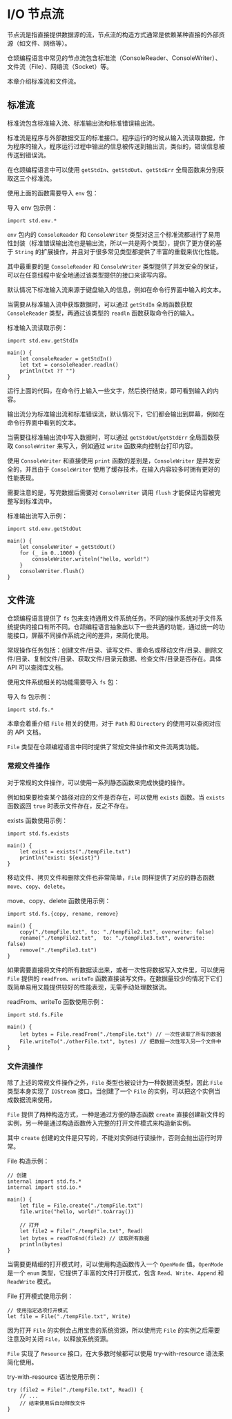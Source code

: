 # I/O 节点流

节点流是指直接提供数据源的流，节点流的构造方式通常是依赖某种直接的外部资源（如文件、网络等）。

仓颉编程语言中常见的节点流包含标准流（ConsoleReader、ConsoleWriter）、文件流（File）、网络流（Socket）等。

本章介绍标准流和文件流。

## 标准流

标准流包含标准输入流、标准输出流和标准错误输出流。

标准流是程序与外部数据交互的标准接口。程序运行的时候从输入流读取数据，作为程序的输入，程序运行过程中输出的信息被传送到输出流，类似的，错误信息被传送到错误流。

在仓颉编程语言中可以使用 `getStdIn`、`getStdOut`、`getStdErr` 全局函数来分别获取这三个标准流。

使用上面的函数需要导入 `env` 包：

导入 env 包示例：

<!-- run -->

```cangjie
import std.env.*
```

`env` 包内的 `ConsoleReader` 和 `ConsoleWriter` 类型对这三个标准流都进行了易用性封装（标准错误输出流也是输出流，所以一共是两个类型），提供了更方便的基于 `String` 的扩展操作，并且对于很多常见类型都提供了丰富的重载来优化性能。

其中最重要的是 `ConsoleReader` 和 `ConsoleWriter` 类型提供了并发安全的保证，可以在任意线程中安全地通过该类型提供的接口来读写内容。

默认情况下标准输入流来源于键盘输入的信息，例如在命令行界面中输入的文本。

当需要从标准输入流中获取数据时，可以通过 `getStdIn` 全局函数获取 `ConsoleReader` 类型，再通过该类型的 `readln` 函数获取命令行的输入。

标准输入流读取示例：

<!-- run -->

```cangjie
import std.env.getStdIn

main() {
    let consoleReader = getStdIn()
    let txt = consoleReader.readln()
    println(txt ?? "")
}
```

运行上面的代码，在命令行上输入一些文字，然后换行结束，即可看到输入的内容。

输出流分为标准输出流和标准错误流，默认情况下，它们都会输出到屏幕，例如在命令行界面中看到的文本。

当需要往标准输出流中写入数据时，可以通过 `getStdOut`/`getStdErr` 全局函数获取 `ConsoleWriter` 来写入，例如通过 `write` 函数来向控制台打印内容。

使用 `ConsoleWriter` 和直接使用 `print` 函数的差别是，`ConsoleWriter` 是并发安全的，并且由于 `ConsoleWriter` 使用了缓存技术，在输入内容较多时拥有更好的性能表现。

需要注意的是，写完数据后需要对 `ConsoleWriter` 调用 `flush` 才能保证内容被完整写到标准流中。

标准输出流写入示例：

<!-- run -->

```cangjie
import std.env.getStdOut

main() {
    let consoleWriter = getStdOut()
    for (_ in 0..1000) {
        consoleWriter.writeln("hello, world!")
    }
    consoleWriter.flush()
}
```

## 文件流

仓颉编程语言提供了 `fs` 包来支持通用文件系统任务。不同的操作系统对于文件系统提供的接口有所不同。仓颉编程语言抽象出以下一些共通的功能，通过统一的功能接口，屏蔽不同操作系统之间的差异，来简化使用。

常规操作任务包括：创建文件/目录、读写文件、重命名或移动文件/目录、删除文件/目录、复制文件/目录、获取文件/目录元数据、检查文件/目录是否存在。具体 API 可以查阅库文档。

使用文件系统相关的功能需要导入 `fs` 包：

导入 fs 包示例：

<!-- run -->

```cangjie
import std.fs.*
```

本章会着重介绍 `File` 相关的使用，对于 `Path` 和 `Directory` 的使用可以查阅对应的 API 文档。

`File` 类型在仓颉编程语言中同时提供了常规文件操作和文件流两类功能。

### 常规文件操作

对于常规的文件操作，可以使用一系列静态函数来完成快捷的操作。

例如如果要检查某个路径对应的文件是否存在，可以使用 `exists` 函数。当 `exists` 函数返回 `true` 时表示文件存在，反之不存在。

exists 函数使用示例：

<!-- run -->

```cangjie
import std.fs.exists

main() {
    let exist = exists("./tempFile.txt")
    println("exist: ${exist}")
}
```

移动文件、拷贝文件和删除文件也非常简单，`File` 同样提供了对应的静态函数 `move`、`copy`、`delete`。

move、copy、delete 函数使用示例：

<!-- compile -->

```cangjie
import std.fs.{copy, rename, remove}

main() {
    copy("./tempFile.txt", to: "./tempFile2.txt", overwrite: false)
    rename("./tempFile2.txt",  to: "./tempFile3.txt", overwrite: false)
    remove("./tempFile3.txt")
}
```

如果需要直接将文件的所有数据读出来，或者一次性将数据写入文件里，可以使用 `File` 提供的 `readFrom`、`writeTo` 函数直接读写文件。在数据量较少的情况下它们既简单易用又能提供较好的性能表现，无需手动处理数据流。

readFrom、writeTo 函数使用示例：

<!-- compile -->

```cangjie
import std.fs.File

main() {
    let bytes = File.readFrom("./tempFile.txt") // 一次性读取了所有的数据
    File.writeTo("./otherFile.txt", bytes) // 把数据一次性写入另一个文件中
}
```

### 文件流操作

除了上述的常规文件操作之外，`File` 类型也被设计为一种数据流类型，因此 `File` 类型本身实现了 `IOStream` 接口。当创建了一个 `File` 的实例，可以把这个实例当成数据流来使用。

`File` 提供了两种构造方式，一种是通过方便的静态函数 `create` 直接创建新文件的实例，另一种是通过构造函数传入完整的打开文件模式来构造新实例。

其中 `create` 创建的文件是只写的，不能对实例进行读操作，否则会抛出运行时异常。

File 构造示例：

<!-- compile -->

```cangjie
// 创建
internal import std.fs.*
internal import std.io.*

main() {
    let file = File.create("./tempFile.txt")
    file.write("hello, world!".toArray())

    // 打开
    let file2 = File("./tempFile.txt", Read)
    let bytes = readToEnd(file2) // 读取所有数据
    println(bytes)
}
```

当需要更精细的打开模式时，可以使用构造函数传入一个 `OpenMode` 值。`OpenMode` 是一个 `enum` 类型，它提供了丰富的文件打开模式，包含 `Read`、`Write`、`Append` 和 `ReadWrite` 模式。

File 打开模式使用示例：

<!-- run -->

```cangjie
// 使用指定选项打开模式
let file = File("./tempFile.txt", Write)
```

因为打开 `File` 的实例会占用宝贵的系统资源，所以使用完 `File` 的实例之后需要注意及时关闭 `File`，以释放系统资源。

`File` 实现了 `Resource` 接口，在大多数时候都可以使用 try-with-resource 语法来简化使用。

try-with-resource 语法使用示例：

<!-- run -->

```cangjie
try (file2 = File("./tempFile.txt", Read)) {
    // ...
    // 结束使用后自动释放文件
}
```
